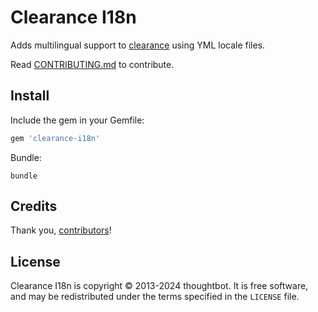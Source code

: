 # Clearance I18n

Adds multilingual support to [clearance] using YML locale files.

[clearance]: https://github.com/thoughtbot/clearance

Read [CONTRIBUTING.md](/CONTRIBUTING.md) to contribute.

## Install

Include the gem in your Gemfile:

```ruby
gem 'clearance-i18n'
```

Bundle:

    bundle

## Credits

Thank you, [contributors]!

[contributors]: https://github.com/thoughtbot/clearance-i18n/contributors

## License

Clearance I18n is copyright © 2013-2024 thoughtbot. It is free software, and may be
redistributed under the terms specified in the `LICENSE` file.

<!-- START /templates/footer.md -->
<!-- END /templates/footer.md -->
